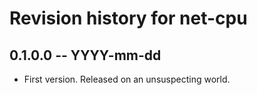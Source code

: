 # Revision history for net-cpu

## 0.1.0.0  -- YYYY-mm-dd

* First version. Released on an unsuspecting world.
